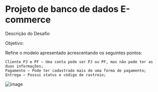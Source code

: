 # Projeto de banco de dados E-commerce

Descrição do Desafio


Objetivo:

Refine o modelo apresentado acrescentando os seguintes pontos:

    Cliente PJ e PF – Uma conta pode ser PJ ou PF, mas não pode ter as duas informações;
    Pagamento – Pode ter cadastrado mais de uma forma de pagamento;
    Entrega – Possui status e código de rastreio;

![image](https://user-images.githubusercontent.com/67710232/201937844-1ec85b51-3708-4eb2-ac8a-ef232d16abad.png)

